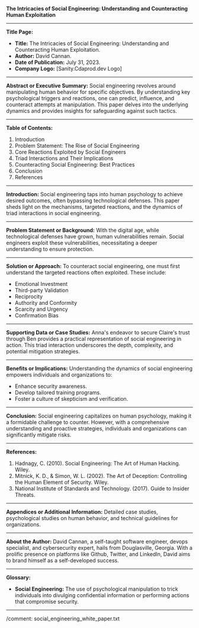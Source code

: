 **The Intricacies of Social Engineering: Understanding and Counteracting Human Exploitation**

---

**Title Page:**
   - **Title:** The Intricacies of Social Engineering: Understanding and Counteracting Human Exploitation.
   - **Author:** David Cannan.
   - **Date of Publication:** July 31, 2023.
   - **Company Logo:** [Sanity.Cdaprod.dev Logo]

---

**Abstract or Executive Summary:**
Social engineering revolves around manipulating human behavior for specific objectives. By understanding key psychological triggers and reactions, one can predict, influence, and counteract attempts at manipulation. This paper delves into the underlying dynamics and provides insights for safeguarding against such tactics.

---

**Table of Contents:**
1. Introduction
2. Problem Statement: The Rise of Social Engineering
3. Core Reactions Exploited by Social Engineers
4. Triad Interactions and Their Implications
5. Counteracting Social Engineering: Best Practices
6. Conclusion
7. References

---

**Introduction:**
Social engineering taps into human psychology to achieve desired outcomes, often bypassing technological defenses. This paper sheds light on the mechanisms, targeted reactions, and the dynamics of triad interactions in social engineering.

---

**Problem Statement or Background:**
With the digital age, while technological defenses have grown, human vulnerabilities remain. Social engineers exploit these vulnerabilities, necessitating a deeper understanding to ensure protection.

---

**Solution or Approach:**
To counteract social engineering, one must first understand the targeted reactions often exploited. These include:
- Emotional Investment
- Third-party Validation
- Reciprocity
- Authority and Conformity
- Scarcity and Urgency
- Confirmation Bias

---

**Supporting Data or Case Studies:**
Anna's endeavor to secure Claire's trust through Ben provides a practical representation of social engineering in action. This triad interaction underscores the depth, complexity, and potential mitigation strategies.

---

**Benefits or Implications:**
Understanding the dynamics of social engineering empowers individuals and organizations to:
- Enhance security awareness.
- Develop tailored training programs.
- Foster a culture of skepticism and verification.

---

**Conclusion:**
Social engineering capitalizes on human psychology, making it a formidable challenge to counter. However, with a comprehensive understanding and proactive strategies, individuals and organizations can significantly mitigate risks.

---

**References:**
1. Hadnagy, C. (2010). Social Engineering: The Art of Human Hacking. Wiley.
2. Mitnick, K. D., & Simon, W. L. (2002). The Art of Deception: Controlling the Human Element of Security. Wiley.
3. National Institute of Standards and Technology. (2017). Guide to Insider Threats.

---

**Appendices or Additional Information:**
Detailed case studies, psychological studies on human behavior, and technical guidelines for organizations.

---

**About the Author:**
David Cannan, a self-taught software engineer, devops specialist, and cybersecurity expert, hails from Douglasville, Georgia. With a prolific presence on platforms like Github, Twitter, and LinkedIn, David aims to brand himself as a self-developed success.

---

**Glossary:**
- **Social Engineering:** The use of psychological manipulation to trick individuals into divulging confidential information or performing actions that compromise security.

---

/comment: social_engineering_white_paper.txt